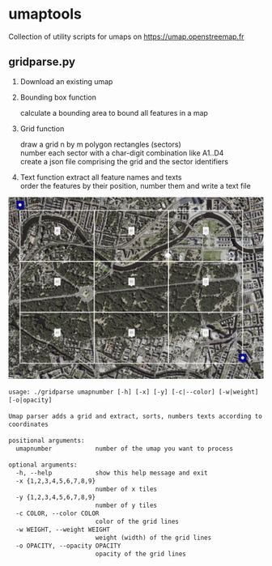 # umaptools
Collection of utility scripts for umaps on https://umap.openstreemap.fr

## gridparse.py

1. Download an existing umap
2. Bounding box function

   calculate a bounding area to bound all features in a map
2. Grid function

   draw a grid n by m polygon rectangles (sectors)   
   number each sector with a char-digit combination like A1..D4   
   create a json file comprising the grid and the sector identifiers   
   
3. Text function
   extract all feature names and texts   
   order the features by their position, number them and write a text file   

<img src="https://raw.githubusercontent.com/Wikinaut/umaptools/documentation/testumap-with-3x3-grid.png" width=1200>

```
usage: ./gridparse umapnumber [-h] [-x] [-y] [-c|--color] [-w|weight] [-o|opacity]

Umap parser adds a grid and extract, sorts, numbers texts according to coordinates

positional arguments:
  umapnumber            number of the umap you want to process

optional arguments:
  -h, --help            show this help message and exit
  -x {1,2,3,4,5,6,7,8,9}
                        number of x tiles
  -y {1,2,3,4,5,6,7,8,9}
                        number of y tiles
  -c COLOR, --color COLOR
                        color of the grid lines
  -w WEIGHT, --weight WEIGHT
                        weight (width) of the grid lines
  -o OPACITY, --opacity OPACITY
                        opacity of the grid lines
```
